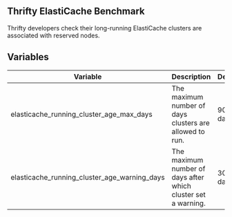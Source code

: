 ## Thrifty ElastiCache Benchmark

Thrifty developers check their long-running ElastiCache clusters are associated with reserved nodes.

## Variables

| Variable | Description | Default |
| - | - | - |
| elasticache_running_cluster_age_max_days | The maximum number of days clusters are allowed to run. | 90 days |
| elasticache_running_cluster_age_warning_days | The maximum number of days after which cluster set a warning. | 30 days |
